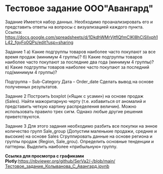 # Тестовое задание ООО"Авангард"
Задание
Имеется набор данных. Необходимо проанализировать его и представить ответы на вопросы с визуализацией каждого пункта. Ссылка: https://docs.google.com/spreadsheets/d/1DkdhWMrVjtflQfmCIKl8hCjSlIxph1L42_fgyFo0QPs/edit?usp=sharing

Задание 1 а) Какие подгруппы товаров наиболее часто покупают за все время продаж (минимум 4 группы)? б) Какие подгруппы товаров наиболее часто покупают за последние два года (минимум 4 группы)? в) Какие подгруппы товаров наиболее часто покупают за последний год(минимум 4 группы)?

Подгруппа – Sub-Category Дата – Order_date Сделать вывод на основе полученных результатов.

Задание 2 Построить boxplot («Ящик с усами») на основе продаж (Sales). Найти мажоритарную черту (т.е. избавиться от аномалий и представить четкую картину распределения величин). Можно использовать правило трех сигм. Однако любые другие решения приветствуются.

Задание 3 Для этого задания необходимо разбить все покупки на энное количество групп Sale_group (Допустим маленькие продажи, средние и высокие) на основе Sales Сгруппировать данные на основе региона и группы продаж (Region, Sale_grou). Определить основные тенденции и паттерны. Выделить наиболее «прибыльную» группу.


**Ссылка для просмотра с графиками Plotly**:<https://nbviewer.org/github/SerVa2/-/blob/main/Тестовое_задание_Колыванова_С_Авангард.ipynb>
